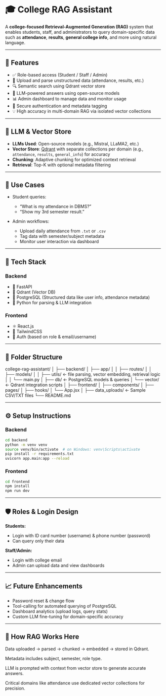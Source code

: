 # 🎓 College RAG Assistant

A **college-focused Retrieval-Augmented Generation (RAG)** system that enables students, staff, and administrators to query domain-specific data such as **attendance**, **results**, **general college info**, and more using natural language.

---

## 🚀 Features

- ✅ Role-based access (Student / Staff / Admin)
- 📄 Upload and parse unstructured data (attendance, results, etc.)
- 🔍 Semantic search using Qdrant vector store
- 🤖 LLM-powered answers using open-source models
- 📊 Admin dashboard to manage data and monitor usage
- 🔐 Secure authentication and metadata tagging
- 💡 High accuracy in multi-domain RAG via isolated vector collections

---

## 🧠 LLM & Vector Store

- **LLMs Used**: Open-source models (e.g., Mistral, LLaMA2, etc.)
- **Vector Store**: [Qdrant](https://qdrant.tech) with separate collections per domain (e.g., `attendance`, `results`, `general_info`) for accuracy
- **Chunking**: Adaptive chunking for optimized context retrieval
- **Retrieval**: Top-K with optional metadata filtering

---

## 🧾 Use Cases

- Student queries:  
  - “What is my attendance in DBMS?”
  - “Show my 3rd semester result.”

- Admin workflows:  
  - Upload daily attendance from `.txt` or `.csv`  
  - Tag data with semester/subject metadata  
  - Monitor user interaction via dashboard

---

## 🧱 Tech Stack

### Backend
- 🔹 FastAPI
- 🔹 Qdrant (Vector DB)
- 🔹 PostgreSQL (Structured data like user info, attendance metadata)
- 🔹 Python for parsing & LLM integration

### Frontend
- ⚛️ React.js
- 🎨 TailwindCSS
- 🔐 Auth (based on role & email/username)

---

## 📂 Folder Structure

college-rag-assistant/
│
├── backend/
│ ├── app/
│ │ ├── routes/
│ │ ├── models/
│ │ ├── utils/ ← file parsing, vector embedding, retrieval logic
│ │ └── main.py
│ ├── db/ ← PostgreSQL models & queries
│ └── vector/ ← Qdrant integration scripts
│
├── frontend/
│ ├── components/
│ ├── pages/
│ ├── hooks/
│ └── App.jsx
│
├── data_uploads/ ← Sample CSV/TXT files
└── README.md

---

## ⚙️ Setup Instructions

### Backend
```bash
cd backend
python -m venv venv
source venv/bin/activate  # on Windows: venv\Scripts\activate
pip install -r requirements.txt
uvicorn app.main:app --reload
```

### Frontend
```bash
cd frontend
npm install
npm run dev
```

---

## 🛡️ Roles & Login Design

**Students:**

- Login with ID card number (username) & phone number (password)
- Can query only their data

**Staff/Admin:**

- Login with college email
- Admin can upload data and view dashboards

---

## 📈 Future Enhancements

- Password reset & change flow
- Tool-calling for automated querying of PostgreSQL
- Dashboard analytics (upload logs, query stats)
- Custom LLM fine-tuning for domain-specific accuracy

---

## 🧠 How RAG Works Here

Data uploaded → parsed → chunked → embedded → stored in Qdrant.

Metadata includes subject, semester, role type.

LLM is prompted with context from vector store to generate accurate answers.

Critical domains like attendance use dedicated vector collections for precision.
